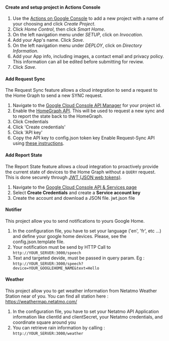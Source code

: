 #### Create and setup project in Actions Console

1. Use the [Actions on Google Console](https://console.actions.google.com) to add a new project with a name of your choosing and click *Create Project*.
1. Click *Home Control*, then click *Smart Home*.
1. On the left navigation menu under *SETUP*, click on *Invocation*.
1. Add your App's name. Click *Save*.
1. On the left navigation menu under *DEPLOY*, click on *Directory Information*.
1. Add your App info, including images, a contact email and privacy policy. This information can all be edited before submitting for review.
1. Click *Save*.

#### Add Request Sync
The Request Sync feature allows a cloud integration to send a request to the Home Graph
to send a new SYNC request.

1. Navigate to the
[Google Cloud Console API Manager](https://console.developers.google.com/apis)
for your project id.
1. Enable the [HomeGraph API](https://console.cloud.google.com/apis/api/homegraph.googleapis.com/overview). This will be used to request a new sync and to report the state back to the HomeGraph.
1. Click Credentials
1. Click 'Create credentials'
1. Click 'API key'
1. Copy the API key to config.json token key
   Enable Request-Sync API using [these
   instructions](https://developers.google.com/actions/smarthome/create-app#request-sync).

#### Add Report State
The Report State feature allows a cloud integration to proactively provide the
current state of devices to the Home Graph without a `QUERY` request. This is
done securely through [JWT (JSON web tokens)](https://jwt.io/).

1. Navigate to the [Google Cloud Console API & Services page](https://console.cloud.google.com/apis/credentials)
1. Select **Create Credentials** and create a **Service account key**
1. Create the account and download a JSON file.
   jwt.json file

#### Notifier
This project allow you to send notifications to yours Google Home.

1. In the configuration file, you have to set your language ('en', 'fr', etc ...) and define your google home devices. Please, see the config.json.template file.
1. Your notification must be send by HTTP Call to `http://YOUR_SERVER:3000/speech`
1. Text and targeted devide, must be passed in query param. Eg : `http://YOUR_SERVER:3000/speech?device=YOUR_GOOGLEHOME_NAME&text=Hello`

#### Weather
This project allow you to get weather information from Netatmo Weather Station near of you.
You can find all station here : https://weathermap.netatmo.com/

1. In the configuration file, you have to set your Netatmo API Application information like clientId and clientSecret, your Netatmo credentials, and coordinate square around you
1. You can retrieve rain information by calling : `http://YOUR_SERVER:3000/weather`